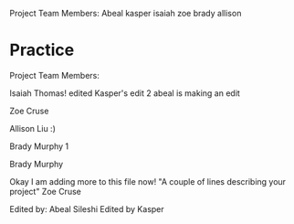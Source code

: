 Project Team Members: Abeal kasper isaiah zoe brady allison
# Practice

Project Team Members: 

Isaiah Thomas!
edited
Kasper's edit 2
abeal is making an edit

Zoe Cruse

Allison Liu :)

Brady Murphy 1

Brady Murphy

Okay I am adding more to this file now! 
"A couple of lines describing your project"
Zoe Cruse

Edited by: Abeal Sileshi
Edited by Kasper
